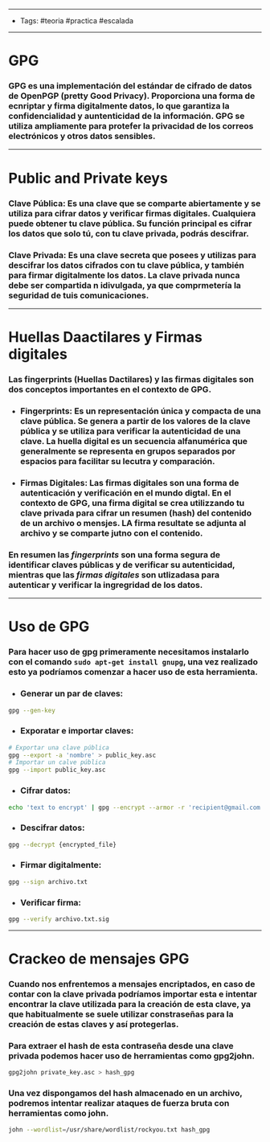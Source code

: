 ------
- Tags: #teoria #practica #escalada 
- -----
# GPG  

### GPG es una implementación del estándar de cifrado de datos de OpenPGP (pretty Good Privacy). Proporciona una forma de ecnriptar y firma digitalmente datos, lo que garantiza la confidencialidad y auntenticidad de la información. GPG se utiliza ampliamente para protefer la privacidad de los correos electrónicos y otros datos sensibles. 

-----
# Public and Private keys

### **Clave Pública:** Es una clave que se comparte abiertamente y se utiliza para cifrar datos y verificar firmas digitales. Cualquiera puede obtener tu clave pública. Su función principal es cifrar los datos que solo tú, con tu clave privada, podrás descifrar.
### **Clave Privada:** Es una clave secreta que posees y utilizas para descifrar los datos cifrados con tu clave pública, y también para firmar digitalmente los datos. La clave privada nunca debe ser compartida n idivulgada, ya que comprmetería la seguridad de tuis comunicaciones. 
---
# Huellas Daactilares  y Firmas digitales

### Las **fingerprints (Huellas Dactilares)** y las **firmas digitales** son dos conceptos importantes en el contexto de **GPG**.

- ### **Fingerprints:** Es un representación única y compacta de una clave pública. Se genera a partir de los valores de la clave pública y se utiliza para verificar la autenticidad de una clave. La huella digital es un secuencia alfanumérica que generalmente se representa en grupos separados por espacios para facilitar su lecutra y comparación.
- ### **Firmas Digitales:** Las firmas digitales son una forma de autenticación y verificación en el mundo digtal. En el contexto de GPG, una firma digital se crea utilizzando tu clave privada para cifrar un resumen (hash) del contenido de un archivo o mensjes. LA firma resultate se adjunta al archivo y se comparte jutno con el contenido. 
### En resumen las *fingerprints* son una forma segura de identificar claves públicas y de verificar su autenticidad, mientras que las *firmas digitales* son utlizadasa para autenticar y verificar la ingregridad de los datos. 

------
# Uso de GPG

### Para hacer uso de **gpg** primeramente necesitamos instalarlo con el comando `sudo apt-get install gnupg`, una vez realizado esto ya podríamos comenzar a hacer uso de esta herramienta. 

- ### **Generar un par de claves:** 
```bash
gpg --gen-key
```

- ### **Exporatar e importar claves:** 
```bash
# Exportar una clave pública
gpg --export -a 'nombre' > public_key.asc
# Importar un calve pública 
gpg --import public_key.asc
```

- ### **Cifrar datos:** 
```bash
echo 'text to encrypt' | gpg --encrypt --armor -r 'recipient@gmail.com' > text_encrypted.asc
```

- ### **Descifrar datos:** 
```bash
gpg --decrypt {encrypted_file}
```

- ### **Firmar digitalmente:**
```bash
gpg --sign archivo.txt
```

- ### **Verificar firma:**
```bash
gpg --verify archivo.txt.sig
```


-----
# Crackeo de mensajes GPG

### Cuando nos enfrentemos a mensajes encriptados, en caso de contar con la clave **privada** podríamos importar esta e intentar encontrar la clave utilizada para la creación de esta clave, ya que habitualmente se suele utilizar constraseñas para la creación de estas claves y así protegerlas.

### Para extraer el hash de esta contraseña desde una clave **privada** podemos hacer uso de herramientas como **gpg2john**. 

```bash
gpg2john private_key.asc > hash_gpg
```
### Una vez dispongamos del hash almacenado en un archivo, podremos intentar realizar ataques de fuerza bruta con herramientas como **john**. 

```bash
john --wordlist=/usr/share/wordlist/rockyou.txt hash_gpg
```